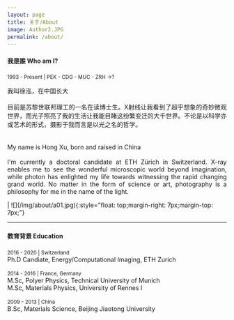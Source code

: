 ```yaml
---
layout: page
title: 关于/About
image: Author2.JPG
permalink: /about/
---
```


#### 我是誰 Who am I? 
<small>1993 - Present | PEK - CDG - MUC - ZRH ->? </small>


<p style='text-align: justify;'>我叫徐泓，在中国长大<br><br>目前是苏黎世联邦理工的一名在读博士生。X射线让我看到了超乎想象的奇妙微观世界，而光子照亮了我的生活让我能目睹这纷繁变迁的大千世界。不论是以科学亦或艺术的形式，摄影于我而言是以光之名的哲学。<br><br><br>My name is Hong Xu, born and raised in China<br><br> I'm currently a doctoral candidate at ETH Zürich in Switzerland. X-ray enables me to see the wonderful microscopic world beyond imagination, while photon has enlighted my life towards witnessing the rapid changing grand world. No matter in the form of science or art, photography is a philosophy for me in the name of the light.</p> | ![](/img/about/a01.jpg){:style="float: top;margin-right: 7px;margin-top: 7px;"}

---

#### 教育背景 Education
<small>2016 - 2020 | Switzerland </small><br>
Ph.D Candiate, Energy/Computational Imaging, ETH Zurich<br>

<small>2014 - 2016 | France, Germany </small><br>
M.Sc, Polyer Physics, Technical University of Munich<br>
M.Sc, Materials Physics, University of Rennes I<br>

<small>2009 - 2013 | China </small><br>
B.Sc, Materials Science, Beijing Jiaotong University<br>
